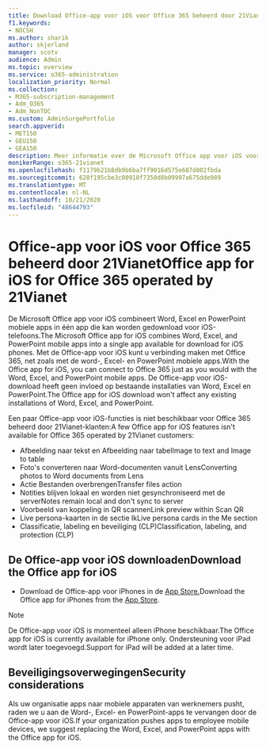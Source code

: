 ```yaml
---
title: Download Office-app voor iOS voor Office 365 beheerd door 21Vianet
f1.keywords:
- NOCSH
ms.author: sharik
author: skjerland
manager: scotv
audience: Admin
ms.topic: overview
ms.service: o365-administration
localization_priority: Normal
ms.collection:
- M365-subscription-management
- Adm_O365
- Adm_NonTOC
ms.custom: AdminSurgePortfolio
search.appverid:
- MET150
- GEU150
- GEA150
description: Meer informatie over de Microsoft Office app voor iOS voor Office 365 beheerd door 21Vianet en hoe u deze downloadt voor klanten in China.
monikerRange: o365-21vianet
ms.openlocfilehash: f1179b21b8db9b6ba7ff9016d575e687d802fbda
ms.sourcegitcommit: 628f195cbe3c00910f7350d8b09997a675dde989
ms.translationtype: MT
ms.contentlocale: nl-NL
ms.lasthandoff: 10/21/2020
ms.locfileid: "48644793"
---
```

# <a name="office-app-for-ios-for-office-365-operated-by-21vianet"></a><span data-ttu-id="bd0b5-103">Office-app voor iOS voor Office 365 beheerd door 21Vianet</span><span class="sxs-lookup"><span data-stu-id="bd0b5-103">Office app for iOS for Office 365 operated by 21Vianet</span></span>

<span data-ttu-id="bd0b5-104">De Microsoft Office app voor iOS combineert Word, Excel en PowerPoint mobiele apps in één app die kan worden gedownload voor iOS-telefoons.</span><span class="sxs-lookup"><span data-stu-id="bd0b5-104">The Microsoft Office app for iOS combines Word, Excel, and PowerPoint mobile apps into a single app available for download for iOS phones.</span></span> <span data-ttu-id="bd0b5-105">Met de Office-app voor iOS kunt u verbinding maken met Office 365, net zoals met de word-, Excel- en PowerPoint mobiele apps.</span><span class="sxs-lookup"><span data-stu-id="bd0b5-105">With the Office app for iOS, you can connect to Office 365 just as you would with the Word, Excel, and PowerPoint mobile apps.</span></span> <span data-ttu-id="bd0b5-106">De Office-app voor iOS-download heeft geen invloed op bestaande installaties van Word, Excel en PowerPoint.</span><span class="sxs-lookup"><span data-stu-id="bd0b5-106">The Office app for iOS download won't affect any existing installations of Word, Excel, and PowerPoint.</span></span>

<span data-ttu-id="bd0b5-107">Een paar Office-app voor iOS-functies is niet beschikbaar voor Office 365 beheerd door 21Vianet-klanten:</span><span class="sxs-lookup"><span data-stu-id="bd0b5-107">A few Office app for iOS features isn't available for Office 365 operated by 21Vianet customers:</span></span>

- <span data-ttu-id="bd0b5-108">Afbeelding naar tekst en Afbeelding naar tabel</span><span class="sxs-lookup"><span data-stu-id="bd0b5-108">Image to text and Image to table</span></span> 
- <span data-ttu-id="bd0b5-109">Foto's converteren naar Word-documenten vanuit Lens</span><span class="sxs-lookup"><span data-stu-id="bd0b5-109">Converting photos to Word documents from Lens</span></span> 
- <span data-ttu-id="bd0b5-110">Actie Bestanden overbrengen</span><span class="sxs-lookup"><span data-stu-id="bd0b5-110">Transfer files action</span></span> 
- <span data-ttu-id="bd0b5-111">Notities blijven lokaal en worden niet gesynchroniseerd met de server</span><span class="sxs-lookup"><span data-stu-id="bd0b5-111">Notes remain local and don't sync to server</span></span>
- <span data-ttu-id="bd0b5-112">Voorbeeld van koppeling in QR scannen</span><span class="sxs-lookup"><span data-stu-id="bd0b5-112">Link preview within Scan QR</span></span>
- <span data-ttu-id="bd0b5-113">Live persona-kaarten in de sectie Ik</span><span class="sxs-lookup"><span data-stu-id="bd0b5-113">Live persona cards in the Me section</span></span>
- <span data-ttu-id="bd0b5-114">Classificatie, labeling en beveiliging (CLP)</span><span class="sxs-lookup"><span data-stu-id="bd0b5-114">Classification, labeling, and protection (CLP)</span></span>


## <a name="download-the-office-app-for-ios"></a><span data-ttu-id="bd0b5-115">De Office-app voor iOS downloaden</span><span class="sxs-lookup"><span data-stu-id="bd0b5-115">Download the Office app for iOS</span></span>

- <span data-ttu-id="bd0b5-116">Download de Office-app voor iPhones in de [App Store.](https://products.office.com/mobile/office?rtc=2)</span><span class="sxs-lookup"><span data-stu-id="bd0b5-116">Download the Office app for iPhones from the [App Store](https://products.office.com/mobile/office?rtc=2).</span></span> 

> [!NOTE]
> <span data-ttu-id="bd0b5-117">De Office-app voor iOS is momenteel alleen iPhone beschikbaar.</span><span class="sxs-lookup"><span data-stu-id="bd0b5-117">The Office app for iOS is currently available for iPhone only.</span></span> <span data-ttu-id="bd0b5-118">Ondersteuning voor iPad wordt later toegevoegd.</span><span class="sxs-lookup"><span data-stu-id="bd0b5-118">Support for iPad will be added at a later time.</span></span> 

## <a name="security-considerations"></a><span data-ttu-id="bd0b5-119">Beveiligingsoverwegingen</span><span class="sxs-lookup"><span data-stu-id="bd0b5-119">Security considerations</span></span>

<span data-ttu-id="bd0b5-120">Als uw organisatie apps naar mobiele apparaten van werknemers pusht, raden we u aan de Word-, Excel- en PowerPoint-apps te vervangen door de Office-app voor iOS.</span><span class="sxs-lookup"><span data-stu-id="bd0b5-120">If your organization pushes apps to employee mobile devices, we suggest replacing the Word, Excel, and PowerPoint apps with the Office app for iOS.</span></span>  



